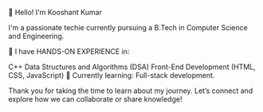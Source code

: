 👋 Hello! I'm Kooshant Kumar

I'm a passionate techie currently pursuing a B.Tech in Computer Science and Engineering.

🔧 I have HANDS-ON EXPERIENCE in:

C++
Data Structures and Algorithms (DSA)
Front-End Development (HTML, CSS, JavaScript)
🌱 Currently learning: Full-stack development.

Thank you for taking the time to learn about my journey. Let’s connect and explore how we can collaborate or share knowledge!
